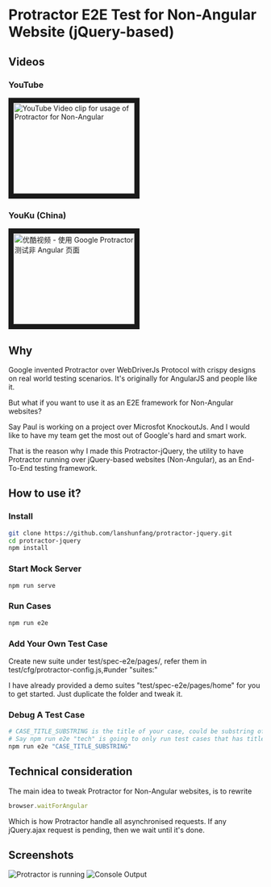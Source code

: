 # Protractor E2E Test for Non-Angular Website (jQuery-based)

## Videos

### YouTube
<a href="http://www.youtube.com/watch?feature=player_embedded&v=Zhp6vUWyQ0g" target="_blank"><img src="http://img.youtube.com/vi/Zhp6vUWyQ0g/0.jpg" alt="YouTube Video clip for usage of Protractor for Non-Angular" width="240" height="180" border="10" /></a>

### YouKu (China)

<a href="http://player.youku.com/embed/XMTYyMjI3NTc4OA==" target="_blank"><img src="http://r3.ykimg.com/0542040857708A896A0A4E04E3A87D85" alt="优酷视频 - 使用 Google Protractor 测试非 Angular 页面" width="240" height="180" border="10" /></a>

## Why

Google invented Protractor over WebDriverJs Protocol with crispy designs on real world testing scenarios. It's originally for AngularJS and people like it.

But what if you want to use it as an E2E framework for Non-Angular websites? 

Say Paul is working on a project over Microsfot KnockoutJs. And I would like to have my team get the most out of Google's hard and smart work.

That is the reason why I made this Protractor-jQuery, the utility to have Protractor running over jQuery-based websites (Non-Angular), as an End-To-End testing framework.

## How to use it?

### Install
```bash
git clone https://github.com/lanshunfang/protractor-jquery.git
cd protractor-jquery
npm install
```

### Start Mock Server
```bash
npm run serve
```

### Run Cases
```bash
npm run e2e
```

### Add Your Own Test Case
Create new suite under test/spec-e2e/pages/, refer them in test/cfg/protractor-config.js,#under "suites:"

I have already provided a demo suites "test/spec-e2e/pages/home" for you to get started. Just duplicate the folder and tweak it.

### Debug A Test Case
```bash
# CASE_TITLE_SUBSTRING is the title of your case, could be substring of your case.
# Say npm run e2e "tech" is going to only run test cases that has title including string "tech"
npm run e2e "CASE_TITLE_SUBSTRING"
```

## Technical consideration

The main idea to tweak Protractor for Non-Angular websites, is to rewrite
```javascript
browser.waitForAngular
```
Which is how Protractor handle all asynchronised requests. If any jQuery.ajax request is pending, then we wait until it's done.

## Screenshots

![Protractor is running](https://raw.githubusercontent.com/lanshunfang/protractor-jquery/master/test/demo-screenshots/protractor-is-running.png "Protractor is running")
![Console Output](https://raw.githubusercontent.com/lanshunfang/protractor-jquery/master/test/demo-screenshots/console-output.png "Console Output")
